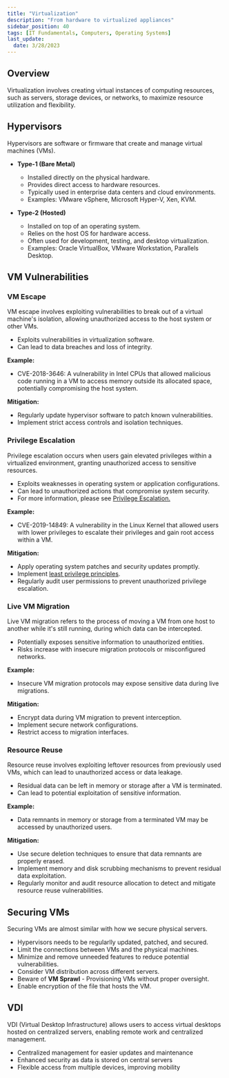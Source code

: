 ```yaml
---
title: "Virtualization"
description: "From hardware to virtualized appliances"
sidebar_position: 40
tags: [IT Fundamentals, Computers, Operating Systems]
last_update:
  date: 3/28/2023
---
```



## Overview 

Virtualization involves creating virtual instances of computing resources, such as servers, storage devices, or networks, to maximize resource utilization and flexibility.


## Hypervisors

Hypervisors are software or firmware that create and manage virtual machines (VMs).

- **Type-1 (Bare Metal)**

    - Installed directly on the physical hardware.
    - Provides direct access to hardware resources.
    - Typically used in enterprise data centers and cloud environments.
    - Examples: VMware vSphere, Microsoft Hyper-V, Xen, KVM.

- **Type-2 (Hosted)**

    - Installed on top of an operating system.
    - Relies on the host OS for hardware access.
    - Often used for development, testing, and desktop virtualization.
    - Examples: Oracle VirtualBox, VMware Workstation, Parallels Desktop.

## VM Vulnerabilities 

### VM Escape

VM escape involves exploiting vulnerabilities to break out of a virtual machine's isolation, allowing unauthorized access to the host system or other VMs.

- Exploits vulnerabilities in virtualization software.
- Can lead to data breaches and loss of integrity.

**Example:**

- CVE-2018-3646: A vulnerability in Intel CPUs that allowed malicious code running in a VM to access memory outside its allocated space, potentially compromising the host system.

**Mitigation:**

- Regularly update hypervisor software to patch known vulnerabilities.
- Implement strict access controls and isolation techniques.


### Privilege Escalation

Privilege escalation occurs when users gain elevated privileges within a virtualized environment, granting unauthorized access to sensitive resources.

- Exploits weaknesses in operating system or application configurations.
- Can lead to unauthorized actions that compromise system security.
- For more information, please see [Privilege Escalation.](/docs/007-Cybersecurity/012-List-of-Attacks/014-Execution-and-Escalation.md#privilege-escalation)

**Example:**

- CVE-2019-14849: A vulnerability in the Linux Kernel that allowed users with lower privileges to escalate their privileges and gain root access within a VM.

**Mitigation:**

- Apply operating system patches and security updates promptly.
- Implement [least privilege principles](/docs/007-Cybersecurity/006-Identity-and-Access-Management/005-IAM-Concepts.md#principle-of-least-privilege).
- Regularly audit user permissions to prevent unauthorized privilege escalation.

### Live VM Migration

Live VM migration refers to the process of moving a VM from one host to another while it's still running, during which data can be intercepted.

- Potentially exposes sensitive information to unauthorized entities.
- Risks increase with insecure migration protocols or misconfigured networks.

**Example:**

- Insecure VM migration protocols may expose sensitive data during live migrations.

**Mitigation:**

- Encrypt data during VM migration to prevent interception.
- Implement secure network configurations.
- Restrict access to migration interfaces.

### Resource Reuse

Resource reuse involves exploiting leftover resources from previously used VMs, which can lead to unauthorized access or data leakage.

- Residual data can be left in memory or storage after a VM is terminated.
- Can lead to potential exploitation of sensitive information.

**Example:**

- Data remnants in memory or storage from a terminated VM may be accessed by unauthorized users.

**Mitigation:**

- Use secure deletion techniques to ensure that data remnants are properly erased.
- Implement memory and disk scrubbing mechanisms to prevent residual data exploitation.
- Regularly monitor and audit resource allocation to detect and mitigate resource reuse vulnerabilities.



## Securing VMs 

Securing VMs are almost similar with how we secure physical servers.

- Hypervisors needs to be regularlly updated, patched, and secured.
- Limit the connections between VMs and the physical machines.
- Minimize and remove unneeded features to reduce potential vulnerabilities.
- Consider VM distribution across different servers.
- Beware of **VM Sprawl** - Provisioning VMs without proper oversight.
- Enable encryption of the file that hosts the VM.


## VDI 

VDI (Virtual Desktop Infrastructure) allows users to access virtual desktops hosted on centralized servers, enabling remote work and centralized management.

- Centralized management for easier updates and maintenance
- Enhanced security as data is stored on central servers
- Flexible access from multiple devices, improving mobility